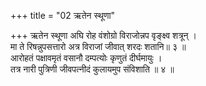 +++
title = "02 ऋतेन स्थूणा"

+++
ऋतेन स्थूणा अघि रोह वंशोग्रो विराजोन्नप वृङ्क्ष्व शत्रून् ।  
मा ते रिषन्नुपसत्तारो अत्र विराजां जीवात् शरदः शतानि॥ ३ ॥  
आरोहतं पक्षावमृतं वसानौ दम्पत्योः कृणुतं दीर्घमायुः ।  
तत्र नारी पुत्रिणी जीवपत्नीदं कुलायमुप संविशाति ॥ ४ ॥